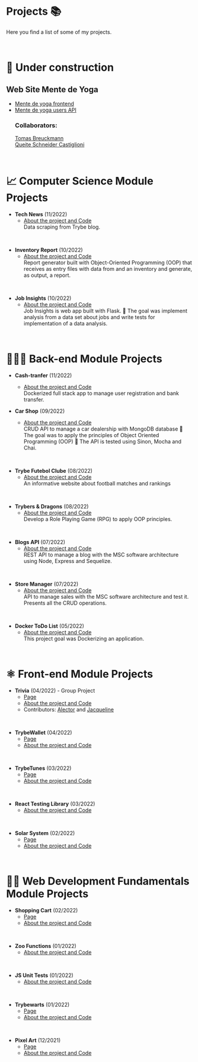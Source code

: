 # Projects 📚

Here you find a list of some of my projects.

<br>

# 🚧 Under construction
<div>
  <h2>Web Site Mente de Yoga</h2>
  <ul>
    <li><a href='https://github.com/queite/mente-de-yoga'>Mente de yoga frontend</a></li>
    <li><a href='https://github.com/queite/mente-de-yoga-api'>Mente de yoga users API</a></li>
    <h3>Collaborators:</h3>
    <a href='https://github.com/Tomas-Breuckmann'>Tomas Breuckmann</a><br>
    <a href='https://github.com/queite'>Queite Schneider Castiglioni</a>
  </ul>
</div>

<br>

# 📈 Computer Science Module Projects

* **Tech News** (11/2022)
  * [About the project and Code](https://github.com/queite/tech-news)<br>
Data scraping from Trybe blog.

<br>

* **Inventory Report** (10/2022)
  * [About the project and Code](https://github.com/queite/inventory-report)<br>
Report generator built with Object-Oriented Programming (OOP) that receives as entry files with data from and an inventory and generate, as output, a report.

<br>

* **Job Insights** (10/2022)
  * [About the project and Code](https://github.com/queite/inventory-report)<br>
Job Insights is web app built with Flask.
🎯 The goal was implement analysis from a data set about jobs and write tests for implementation of a data analysis.

<br>

#  👩🏻‍💻 Back-end Module Projects

* **Cash-tranfer** (11/2022)
    * [About the project and Code](https://github.com/queite/cash-transfer)<br>
  Dockerized full stack app to manage user registration and bank transfer.

* **Car Shop** (09/2022)
  * [About the project and Code](https://github.com/queite/car-shop)<br>
CRUD API to manage a car dealership with MongoDB database 🎯 The goal was to apply the principles of Object Oriented Programming (OOP) 🧪 The API is tested using Sinon, Mocha and Chai.

<br>

* **Trybe Futebol Clube** (08/2022)
  * [About the project and Code](https://github.com/queite/trybe-futebol-clube)<br>
An informative website about football matches and rankings

<br>

* **Trybers & Dragons** (08/2022)
  * [About the project and Code](https://github.com/queite/trybers-and-dragons)<br>
Develop a Role Playing Game (RPG) to apply OOP principles.

<br>

* **Blogs API** (07/2022)
  * [About the project and Code](https://github.com/queite/blogs-api)<br>
REST API to manage a blog with the MSC software architecture using Node, Express and Sequelize.

<br>

* **Store Manager** (07/2022)
  * [About the project and Code](https://github.com/queite/store-manager)<br>
API to manage sales with the MSC software architecture and test it. Presents all the CRUD operations.

<br>

* **Docker ToDo List** (05/2022)
  * [About the project and Code](https://github.com/queite/docker-project)<br>
This project goal was Dockerizing an application.

<br>

# ⚛️ Front-end Module Projects

* **Trivia** (04/2022) - Group Project
  * [Page](https://queite.github.io/trivia/)
  * [About the project and Code](https://github.com/queite/trivia)
  * Contributors: [Alector](https://github.com/AlectorAlexander) and [Jacqueline](https://github.com/Jacqueline-Silva)

<br>

* **TrybeWallet** (04/2022)
  * [Page](https://queite.github.io/trybewallet/#/)
  * [About the project and Code](https://github.com/queite/trybewallet)

<br>

* **TrybeTunes** (03/2022)
  * [Page](https://queite.github.io/trybetunes/)
  * [About the project and Code](https://github.com/queite/trybetunes)

<br>

* **React Testing Library** (03/2022)
  * [About the project and Code](https://github.com/queite/RTL-project)

<br>

* **Solar System** (02/2022)
  * [Page](https://queite.github.io/solar-system/)
  * [About the project and Code](https://github.com/queite/solar-system)

<br>

# 👩‍💻 Web Development Fundamentals Module Projects

* **Shopping Cart** (02/2022)
  * [Page](https://queite.github.io/LearningProjects/ShoppingCart/index.html)
  * [About the project and Code](https://github.com/queite/queite.github.io/tree/main/LearningProjects/ShoppingCart)

<br>

* **Zoo Functions** (01/2022)
  * [About the project and Code](https://github.com/queite/queite.github.io/tree/main/LearningProjects/ZooFunctions)

 <br>

* **JS Unit Tests** (01/2022)
  * [About the project and Code](https://github.com/queite/queite.github.io/tree/main/LearningProjects/JSUnitTests)

 <br>

* **Trybewarts** (01/2022)
  * [Page](https://queite.github.io/LearningProjects/Trybewarts/index.html)
  * [About the project and Code](https://github.com/queite/queite.github.io/tree/main/LearningProjects/Trybewarts)

 <br>

* **Pixel Art** (12/2021)
  * [Page](https://queite.github.io/LearningProjects/PixelsArtProject/index.html)
  * [About the project and Code](https://github.com/queite/queite.github.io/tree/main/LearningProjects/PixelsArtProject)

 <br>

